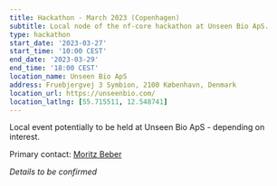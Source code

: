 ```yaml
---
title: Hackathon - March 2023 (Copenhagen)
subtitle: Local node of the nf-core hackathon at Unseen Bio ApS.
type: hackathon
start_date: '2023-03-27'
start_time: '10:00 CEST'
end_date: '2023-03-29'
end_time: '18:00 CEST'
location_name: Unseen Bio ApS
address: Fruebjergvej 3 Symbion, 2100 København, Denmark
location_url: https://unseenbio.com/
location_latlng: [55.715511, 12.548741]
---
```


Local event potentially to be held at Unseen Bio ApS - depending on interest.

Primary contact: [<i class="fab fa-slack"></i> Moritz Beber](https://nfcore.slack.com/team/U015PB15C5U)

_Details to be confirmed_

